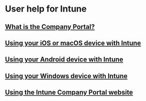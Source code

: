 # User help for Intune
## [What is the Company Portal?](company-portal-frequently-asked-questions.md)
## [Using your iOS or macOS device with Intune](using-your-ios-or-macOS-device-with-intune.md)
## [Using your Android device with Intune](using-your-android-device-with-intune.md)
## [Using your Windows device with Intune](using-your-windows-device-with-intune.md)
## [Using the Intune Company Portal website](using-the-intune-company-portal-website.md)
